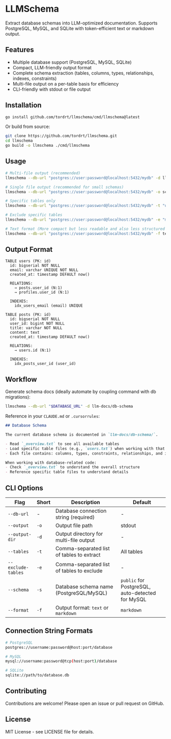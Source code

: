 # LLMSchema

Extract database schemas into LLM-optimized documentation. Supports PostgreSQL, MySQL, and SQLite with token-efficient text or markdown output.

## Features

- Multiple database support (PostgreSQL, MySQL, SQLite)
- Compact, LLM-friendly output format
- Complete schema extraction (tables, columns, types, relationships, indexes, constraints)
- Multi-file output on a per-table basis for efficiency
- CLI-friendly with stdout or file output

## Installation

```bash
go install github.com/tordrt/llmschema/cmd/llmschema@latest
```

Or build from source:

```bash
git clone https://github.com/tordrt/llmschema.git
cd llmschema
go build -o llmschema ./cmd/llmschema
```

## Usage

```bash
# Multi-file output (recommended)
llmschema --db-url "postgres://user:password@localhost:5432/mydb" -d llm-docs/db-schema

# Single file output (recommended for small schemas)
llmschema --db-url "postgres://user:password@localhost:5432/mydb" -o schema.txt

# Specific tables only
llmschema --db-url "postgres://user:password@localhost:5432/mydb" -t "users,posts" -o schema.txt

# Exclude specific tables
llmschema --db-url "postgres://user:password@localhost:5432/mydb" -e "migrations,audit_logs" -o schema.txt

# Text format (More compact but less readable and also less structured for llms)
llmschema --db-url "postgres://user:password@localhost:5432/mydb" -f text -o schema.txt
```

## Output Format

```
TABLE users (PK: id)
  id: bigserial NOT NULL
  email: varchar UNIQUE NOT NULL
  created_at: timestamp DEFAULT now()

  RELATIONS:
    → posts.user_id (N:1)
    → profiles.user_id (N:1)

  INDEXES:
    idx_users_email (email) UNIQUE

TABLE posts (PK: id)
  id: bigserial NOT NULL
  user_id: bigint NOT NULL
  title: varchar NOT NULL
  content: text
  created_at: timestamp DEFAULT now()

  RELATIONS:
    → users.id (N:1)

  INDEXES:
    idx_posts_user_id (user_id)
```

## Workflow

Generate schema docs (ideally automate by coupling command with db migrations):

```bash
llmschema --db-url "$DATABASE_URL" -d llm-docs/db-schema
```

Reference in your `CLAUDE.md` or `.cursorrules`:

```markdown
## Database Schema

The current database schema is documented in `llm-docs/db-schema/`.

- Read `_overview.txt` to see all available tables
- Load specific table files (e.g., `users.txt`) when working with that table
- Each file contains: columns, types, constraints, relationships, and indexes

When working with database-related code:
- Check `_overview.txt` to understand the overall structure
- Reference specific table files to understand details
```

## CLI Options

| Flag | Short | Description | Default |
|------|-------|-------------|---------|
| `--db-url` | - | Database connection string (required) | - |
| `--output` | `-o` | Output file path | stdout |
| `--output-dir` | `-d` | Output directory for multi-file output | - |
| `--tables` | `-t` | Comma-separated list of tables to extract | All tables |
| `--exclude-tables` | `-e` | Comma-separated list of tables to exclude | - |
| `--schema` | `-s` | Database schema name (PostgreSQL/MySQL) | `public` for PostgreSQL, auto-detected for MySQL |
| `--format` | `-f` | Output format: `text` or `markdown` | `markdown` |

## Connection String Formats

```bash
# PostgreSQL
postgres://username:password@host:port/database

# MySQL
mysql://username:password@tcp(host:port)/database

# SQLite
sqlite://path/to/database.db
```

## Contributing

Contributions are welcome! Please open an issue or pull request on GitHub.

## License

MIT License - see LICENSE file for details.
